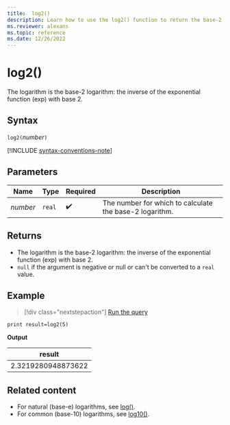 ```yaml
---
title:  log2()
description: Learn how to use the log2() function to return the base-2 logarithm of the input.
ms.reviewer: alexans
ms.topic: reference
ms.date: 12/26/2022
---
```

# log2()

 The logarithm is the base-2 logarithm: the inverse of the exponential function (exp) with base 2.

## Syntax

`log2(`*number*`)`

[!INCLUDE [syntax-conventions-note](../includes/syntax-conventions-note.md)]

## Parameters

| Name | Type | Required | Description |
|--|--|--|--|
|*number*| `real` |  :heavy_check_mark: | The number for which to calculate the base-2 logarithm.|

## Returns

* The logarithm is the base-2 logarithm: the inverse of the exponential function (exp) with base 2.
* `null` if the argument is negative or null or can't be converted to a `real` value.

## Example

> [!div class="nextstepaction"]
> <a href="https://dataexplorer.azure.com/clusters/help/databases/Samples?query=H4sIAAAAAAAAAysoyswrUShKLS7NKbHNyU830jDVBAAnF4/MFAAAAA==" target="_blank">Run the query</a>

```kusto
print result=log2(5)
```

**Output**

|result|
|--|
|2.3219280948873622|

## Related content

* For natural (base-e) logarithms, see [log()](log-function.md).
* For common (base-10) logarithms, see [log10()](log10-function.md).
